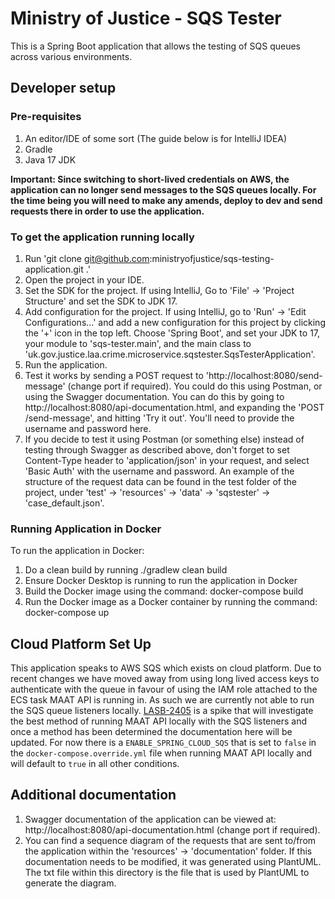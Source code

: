 # Ministry of Justice - SQS Tester

This is a Spring Boot application that allows the testing of SQS queues across various environments.

## Developer setup

### Pre-requisites

1. An editor/IDE of some sort (The guide below is for IntelliJ IDEA)
2. Gradle
3. Java 17 JDK

**Important: Since switching to short-lived credentials on AWS, the application can no longer send messages to the SQS queues locally. For the time being you will need to make any amends, deploy to dev and send requests there in order to use the application.**

### To get the application running locally

1. Run 'git clone git@github.com:ministryofjustice/sqs-testing-application.git .'
2. Open the project in your IDE.
3. Set the SDK for the project. If using IntelliJ, Go to 'File' -> 'Project Structure' and set the SDK to JDK 17.
4. Add configuration for the project. If using IntelliJ, go to 'Run' -> 'Edit Configurations…' and add a new configuration for this project by clicking the '+' icon in the top left. Choose 'Spring Boot', and set your JDK to 17, your module to 'sqs-tester.main', and the main class to 'uk.gov.justice.laa.crime.microservice.sqstester.SqsTesterApplication'.
5. Run the application.
6. Test it works by sending a POST request to 'http://localhost:8080/send-message' (change port if required). You could do this using Postman, or using the Swagger documentation. You can do this by going to http://localhost:8080/api-documentation.html, and expanding the 'POST /send-message', and hitting 'Try it out'. You'll need to provide the username and password here.
7. If you decide to test it using Postman (or something else) instead of testing through Swagger as described above, don't forget to set Content-Type header to 'application/json' in your request, and select 'Basic Auth' with the username and password. An example of the structure of the request data can be found in the test folder of the project, under 'test' -> 'resources' -> 'data' -> 'sqstester' -> 'case_default.json'.

### Running Application in Docker

To run the application in Docker:

1. Do a clean build by running ./gradlew clean build
2. Ensure Docker Desktop is running to run the application in Docker
3. Build the Docker image using the command: docker-compose build
4. Run the Docker image as a Docker container by running the command: docker-compose up

## Cloud Platform Set Up

This application speaks to AWS SQS which exists on cloud platform. Due to recent changes we have moved away from using long lived access keys to authenticate with the queue in favour of using the IAM role attached to the ECS task MAAT API is running in.
As such we are currently not able to run the SQS queue listeners locally. [LASB-2405](https://dsdmoj.atlassian.net/browse/LASB-2405) is a spike that will investigate the best method of running MAAT API locally with the SQS listeners and once a method has been determined the documentation here will be updated.
For now there is a `ENABLE_SPRING_CLOUD_SQS` that is set to `false` in the `docker-compose.override.yml` file when running MAAT API locally and will default to `true` in all other conditions.

## Additional documentation

1. Swagger documentation of the application can be viewed at: http://localhost:8080/api-documentation.html (change port if required).
2. You can find a sequence diagram of the requests that are sent to/from the application within the 'resources' -> 'documentation' folder. If this documentation needs to be modified, it was generated using PlantUML. The txt file within this directory is the file that is used by PlantUML to generate the diagram.

